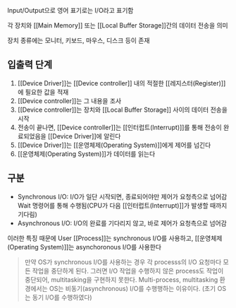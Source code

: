 
Input/Output으로 영어 표기로는 I/O라고 표기함

각 장치와 [[Main Memory]] 또는 [[Local Buffer Storage]]간의 데이터 전송을 의미

장치 종류에는 모니터, 키보드, 마우스, 디스크 등이 존재

## **입출력 단계**
1. [[Device Driver]]는 [[Device controller]] 내의 적절한 [[레지스터(Register)]]에 필요한 값을 적재
2. [[Device controller]]는 그 내용을 조사
3. [[Device controller]]는 장치와 [[Local Buffer Storage]] 사이의 데이터 전송을 시작
4. 전송이 끝나면, [[Device controller]]는 [[인터럽트(Interrupt)]]를 통해 전송이 완료되었음을 [[Device Driver]]에 알린다
5. [[Device Driver]]는 [[운영체제(Operating System)]]에게 제어를 넘긴다
6. [[운영체제(Operating System)]]가 데이터를 읽는다


## **구분**
+ Synchronous I/O: I/O가 일단 시작되면, 종료되어야만 제어가 요청측으로 넘어감
	  Wait 명령어를 통해 수행됨(CPU가 다음 [[인터럽트(Interrupt)]]가 발생할 때까지 기다림)
+ Asynchronous I/O: I/O의 완료를 기다리지 않고, 바로 제어가 요청측으로 넘어감

이러한 특징 때문에 User [[Process]]는 synchronous I/O를 사용하고, [[운영체제(Operating System)]]는 asynchoronous I/O를 사용한다

> 만약 OS가 synchronous I/O를 사용하는 경우 각 processs의 I/O 요청마다 모든 작업을 중단하게 된다. 그러면 I/O 작업을 수행하지 않은 process도 작업이 중단되어, multitasking을 구현하지 못한다. Multi-process, multitasking 환경에서는 OS는 비동기(asynchronous) I/O를 수행행하는 이유이다. (초기 OS는 동기 I/O를 수행하였다)

